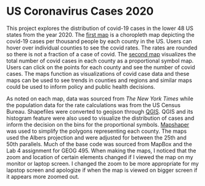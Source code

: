 # US Coronavirus Cases 2020

This project explores the distribution of covid-19 cases in the lower 48 US states from the year 2020. The [first map](https://sarahg9.github.io/CoronavirusCases2020/map1) is a choropleth map depicting the covid-19 cases per thousand people by each county in the US. Users can hover over individual counties to see the covid rates. The rates are rounded so there is not a fraction of a case of covid. The [second map](https://sarahg9.github.io/CoronavirusCases2020/map2) visualizes the total number of covid cases in each county as a proportional symbol map. Users can click on the points for each county and see the number of covid cases. The maps function as visualizations of covid case data and these maps can be used to see trends in counties and regions and similar maps could be used to inform policy and public health decisions. 

As noted on each map, data was sourced from *The New York Times* while the population data for the rate calculations was from the US Census Bureau. Shapefiles were converted to geojson through [QGIS](https://qgis.org/en/site/). QGIS and its histogram feature were also used to visualize the distribution of cases and inform the decision on the bins for the proportional symbols. [Mapshaper](https://mapshaper.org/) was used to simplify the polygons representing each county. The maps used the Albers projection and were adjusted for between the 25th and 50th parallels. Much of the base code was sourced from MapBox and the Lab 4 assignment for GEOG 495. When making the maps, I noticed that the zoom and location of certain elements changed if I viewed the map on my monitor or laptop screen. I changed the zoom to be more appropriate for my lapstop screen and apologize if when the map is viewed on bigger screen if it appears more zoomed out. 